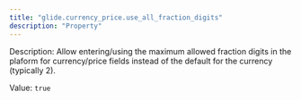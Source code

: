 ```yaml
---
title: "glide.currency_price.use_all_fraction_digits"
description: "Property"
---
```


Description: Allow entering/using the maximum allowed fraction digits in the plaform for currency/price fields instead of the default for the currency (typically 2).

Value: `true`